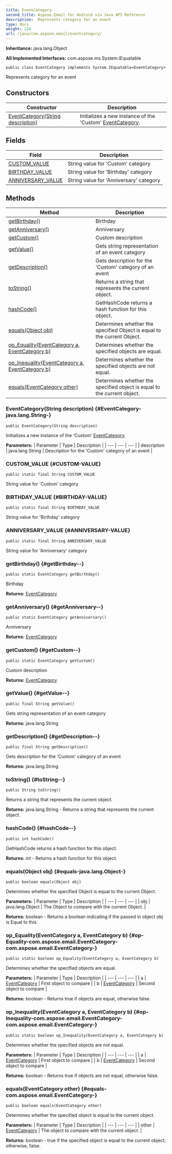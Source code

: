 ```yaml
---
title: EventCategory
second_title: Aspose.Email for Android via Java API Reference
description:  Represents category for an event
type: docs
weight: 124
url: /java/com.aspose.email/eventcategory/
---
```

**Inheritance:**
java.lang.Object

**All Implemented Interfaces:**
com.aspose.ms.System.IEquatable
```
public class EventCategory implements System.IEquatable<EventCategory>
```

Represents category for an event
## Constructors

| Constructor | Description |
| --- | --- |
| [EventCategory(String description)](#EventCategory-java.lang.String-) | Initializes a new instance of the 'Custom' [EventCategory](../../com.aspose.email/eventcategory). |
## Fields

| Field | Description |
| --- | --- |
| [CUSTOM_VALUE](#CUSTOM-VALUE) | String value for 'Custom' category |
| [BIRTHDAY_VALUE](#BIRTHDAY-VALUE) | String value for 'Birthday' category |
| [ANNIVERSARY_VALUE](#ANNIVERSARY-VALUE) | String value for 'Anniversary' category |
## Methods

| Method | Description |
| --- | --- |
| [getBirthday()](#getBirthday--) | Birthday |
| [getAnniversary()](#getAnniversary--) | Anniversary |
| [getCustom()](#getCustom--) | Custom description |
| [getValue()](#getValue--) | Gets string representation of an event category |
| [getDescription()](#getDescription--) | Gets description for the 'Custom' category of an event |
| [toString()](#toString--) | Returns a string that represents the current object. |
| [hashCode()](#hashCode--) | GetHashCode returns a hash function for this object. |
| [equals(Object obj)](#equals-java.lang.Object-) | Determines whether the specified Object is equal to the current Object. |
| [op_Equality(EventCategory a, EventCategory b)](#op-Equality-com.aspose.email.EventCategory-com.aspose.email.EventCategory-) | Determines whether the specified objects are equal. |
| [op_Inequality(EventCategory a, EventCategory b)](#op-Inequality-com.aspose.email.EventCategory-com.aspose.email.EventCategory-) | Determines whether the specified objects are not equal. |
| [equals(EventCategory other)](#equals-com.aspose.email.EventCategory-) | Determines whether the specified object is equal to the current object. |
### EventCategory(String description) {#EventCategory-java.lang.String-}
```
public EventCategory(String description)
```


Initializes a new instance of the 'Custom' [EventCategory](../../com.aspose.email/eventcategory).

**Parameters:**
| Parameter | Type | Description |
| --- | --- | --- |
| description | java.lang.String | Description for the 'Custom' category of an event |

### CUSTOM_VALUE {#CUSTOM-VALUE}
```
public static final String CUSTOM_VALUE
```


String value for 'Custom' category

### BIRTHDAY_VALUE {#BIRTHDAY-VALUE}
```
public static final String BIRTHDAY_VALUE
```


String value for 'Birthday' category

### ANNIVERSARY_VALUE {#ANNIVERSARY-VALUE}
```
public static final String ANNIVERSARY_VALUE
```


String value for 'Anniversary' category

### getBirthday() {#getBirthday--}
```
public static EventCategory getBirthday()
```


Birthday

**Returns:**
[EventCategory](../../com.aspose.email/eventcategory)
### getAnniversary() {#getAnniversary--}
```
public static EventCategory getAnniversary()
```


Anniversary

**Returns:**
[EventCategory](../../com.aspose.email/eventcategory)
### getCustom() {#getCustom--}
```
public static EventCategory getCustom()
```


Custom description

**Returns:**
[EventCategory](../../com.aspose.email/eventcategory)
### getValue() {#getValue--}
```
public final String getValue()
```


Gets string representation of an event category

**Returns:**
java.lang.String
### getDescription() {#getDescription--}
```
public final String getDescription()
```


Gets description for the 'Custom' category of an event

**Returns:**
java.lang.String
### toString() {#toString--}
```
public String toString()
```


Returns a string that represents the current object.

**Returns:**
java.lang.String - Returns a string that represents the current object.
### hashCode() {#hashCode--}
```
public int hashCode()
```


GetHashCode returns a hash function for this object.

**Returns:**
int - Returns a hash function for this object.
### equals(Object obj) {#equals-java.lang.Object-}
```
public boolean equals(Object obj)
```


Determines whether the specified Object is equal to the current Object.

**Parameters:**
| Parameter | Type | Description |
| --- | --- | --- |
| obj | java.lang.Object | The Object to compare with the current Object. |

**Returns:**
boolean - Returns a boolean indicating if the passed in object obj is Equal to this.
### op_Equality(EventCategory a, EventCategory b) {#op-Equality-com.aspose.email.EventCategory-com.aspose.email.EventCategory-}
```
public static boolean op_Equality(EventCategory a, EventCategory b)
```


Determines whether the specified objects are equal.

**Parameters:**
| Parameter | Type | Description |
| --- | --- | --- |
| a | [EventCategory](../../com.aspose.email/eventcategory) | First object to compare |
| b | [EventCategory](../../com.aspose.email/eventcategory) | Second object to compare |

**Returns:**
boolean - Returns true if objects are equal, otherwise false.
### op_Inequality(EventCategory a, EventCategory b) {#op-Inequality-com.aspose.email.EventCategory-com.aspose.email.EventCategory-}
```
public static boolean op_Inequality(EventCategory a, EventCategory b)
```


Determines whether the specified objects are not equal.

**Parameters:**
| Parameter | Type | Description |
| --- | --- | --- |
| a | [EventCategory](../../com.aspose.email/eventcategory) | First object to compare |
| b | [EventCategory](../../com.aspose.email/eventcategory) | Second object to compare |

**Returns:**
boolean - Returns true if objects are not equal, otherwise false.
### equals(EventCategory other) {#equals-com.aspose.email.EventCategory-}
```
public boolean equals(EventCategory other)
```


Determines whether the specified object is equal to the current object.

**Parameters:**
| Parameter | Type | Description |
| --- | --- | --- |
| other | [EventCategory](../../com.aspose.email/eventcategory) | The object to compare with the current object. |

**Returns:**
boolean - true if the specified object is equal to the current object; otherwise, false.
